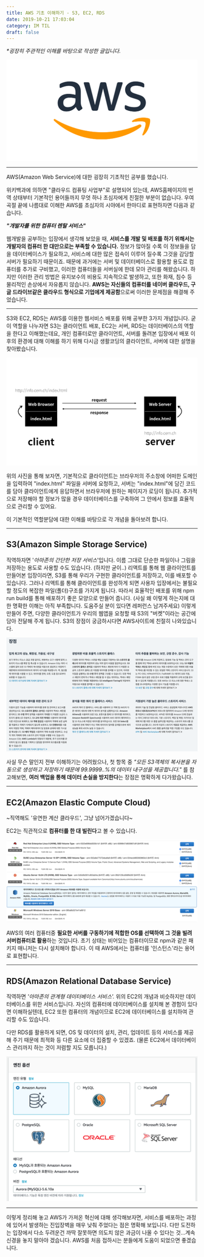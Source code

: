 ```yaml
---
title: AWS 기초 이해하기 - S3, EC2, RDS
date: 2019-10-21 17:03:04
category: IM TIL
draft: false
---
```


_\*굉장히 주관적인 이해를 바탕으로 작성한 글입니다._

![aws](./images/AWS_logo.png)

---

AWS(Amazon Web Service)에 대한 굉장히 기초적인 공부를 했습니다.

위키백과에 의하면 "클라우드 컴퓨팅 사업부"로 설명되어 있는데, AWS홈페이지의 번역 상태부터 기본적인 용어들까지 무엇 하나 초심자에게 친절한 부분이 없습니다. 우여곡절 끝에 나름대로 이해한 AWS를 초심자의 시야에서 한마디로 표현하자면 다음과 같습니다.

**_"개발자를 위한 컴퓨터 렌탈 서비스"_**

웹개발을 공부하는 입장에서 생각해 보았을 때, **서비스를 개발 및 배포를 하기 위해서는 개발자의 컴퓨터 한 대만으로는 부족할 수 있습니다.** 정보가 많아질 수록 이 정보들을 담을 데이터베이스가 필요하고, 서비스에 대한 많은 접속이 이루어 질수록 그것을 감당할 서버가 필요하기 때문이죠. 때문에 과거에는 서버 및 데이터베이스로 활용할 용도로 컴퓨터를 추가로 구비했고, 이러한 컴퓨터들을 서버실에 한데 모아 관리를 해왔습니다. 하지만 이러한 관리 방법은 유지보수의 비용도 지속적으로 발생하고, 또한 화재, 침수 등 물리적인 손상에서 자유롭지 않습니다. **AWS는 자신들의 컴퓨터를 네이버 클라우드, 구글 드라이브같은 클라우드 형식으로 기업에게 제공함**으로써 이러한 문제점을 해결해 주었습니다.

---

S3와 EC2, RDS는 AWS를 이용한 웹서비스 배포를 위해 공부한 3가지 개념입니다. 굳이 역할을 나누자면 S3는 클라이언트 배포, EC2는 서버, RDS는 데이터베이스의 역할을 한다고 이해했는데요, 개인 컴퓨터로만 클라이언트, 서버를 돌려본 입장에서 배포 이후의 환경에 대해 이해를 하기 위해 다시금 생활코딩의 클라이언트, 서버에 대한 설명을 찾아봤습니다.

![client-server](./images/client-server.png)

위의 사진을 통해 보자면, 기본적으로 클라이언트는 브라우저의 주소창에 어떠한 도메인을 입력하여 "index.html" 파일을 서버에 요청하고, 서버는 "index.html"에 담긴 코드를 담아 클라이언트에게 응답하면서 브라우저에 원하는 페이지가 로딩이 됩니다. 추가적으로 저장해야 할 정보가 많을 경우 데이터베이스를 구축하여 그 안에서 정보를 효율적으로 관리할 수 있어요.

이 기본적인 역할분담에 대한 이해를 바탕으로 각 개념을 돌아보려 합니다.

---

## S3(Amazon Simple Storage Service)

직역하자면 '_아마존의 간단한 저장 서비스_'입니다. 이름 그대로 단순한 파일이나 그림을 저장하는 용도로 사용할 수도 있습니다. (하지만 굳이..) 리액트를 통해 웹 클라이언트를 만들어본 입장이라면, S3를 통해 우리가 구현한 클라이언트를 저장하고, 이를 배포할 수 있습니다. 그러나 리액트를 통해 클라이언트를 완성하게 되면 사용자 입장에서는 불필요할 정도의 복잡한 파일(폴더)구조를 가지게 됩니다. 따라서 효율적인 배포를 위해 npm run build를 통해 배포하기 좋은 모양으로 만들어 줍니다. (사실 왜 이렇게 하는지에 대한 명확한 이해는 아직 부족합니다. 도움주실 분이 있다면 레퍼런스 남겨주세요) 이렇게 만들어 주면, 다양한 클라이언트가 우리의 웹앱을 요청할 때 S3의 "버켓"이라는 공간에 담아 전달해 주게 됩니다. S3의 장점이 궁금하시다면 AWS사이트에 친절히 나와있습니다.

![somewhat_good](./images/good-aws.png)

사실 무슨 말인지 전부 이해하기는 어려웠으나, 첫 항목 중 _"모든 S3객체의 복사본을 자동으로 생성하고 저장하기 때문에 99.9999..%의 데이터 내구성을 제공합니다."_ 를 참고해보면, **여러 백업을 통해 데이터 손실을 방지한다**는 장점은 명확하게 다가왔습니다.

---

## EC2(Amazon Elastic Compute Cloud)

~직역해도 '유연한 계산 클라우드', 그냥 넘어가겠습니다~

EC2는 직관적으로 **컴퓨터를 한 대 빌린다**고 볼 수 있습니다.

![ecs-intro](./images/ec2-intro.png)

AWS의 여러 컴퓨터중 **필요한 서버를 구동하기에 적합한 OS를 선택하여 그 것을 빌려 서버컴퓨터로 활용**하는 것입니다. 초기 상태는 비어있는 컴퓨터이므로 npm과 같은 패키지 매니저는 다시 설치해야 합니다. 이 때 AWS에서는 컴퓨터를 '인스턴스'라는 용어로 표현합니다.

---

## RDS(Amazon Relational Database Service)

직역하면 _'아마존의 관계형 데이터베이스 서비스'._ 위의 EC2의 개념과 비슷하지만 데이터베이스를 위한 서비스입니다. 자신의 컴퓨터에 데이터베이스를 설치해 본 경험이 있다면 이해하실텐데, EC2 또한 컴퓨터의 개념이므로 EC2에 데이터베이스를 설치하여 관리할 수도 있습니다.

다만 RDS를 활용하게 되면, OS 및 데이터의 설치, 관리, 업데이트 등의 서비스를 제공해 주기 때문에 최적화 등 다른 요소에 더 집중할 수 있겠죠. (물론 EC2에서 데이터베이스 관리까지 하는 것이 저렴할 지도 모릅니다.)

![rds-intro](./images/rds-intro.png)

---

이렇게 정리해 놓고 AWS가 가져온 혁신에 대해 생각해보자면, 서비스를 배포하는 과정에 있어서 발생하는 진입장벽을 매우 낮춰 주었다는 점은 명확해 보입니다. 다만 도전하는 입장에서 다소 두려운건 까딱 잘못하면 의도치 않은 과금이 나올 수 있다는 것...계속 신경을 놓지 말아야 겠습니다. AWS를 처음 접하시는 분들에게 도움이 되었으면 좋겠습니다.
